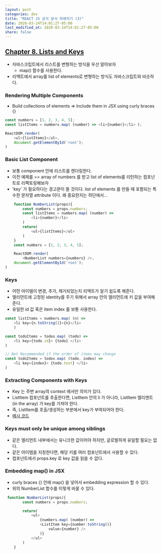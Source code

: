 ```yaml
---
layout: post
categories: dev
title: "REACT JS 공식 문서 파헤치기 (3)"
date: 2020-03-24T14:01:27-05:00
last_modified_at: 2020-03-24T14:01:27-05:00
share: false
---
```


## [Chapter 8. Lists and Keys](https://reactjs.org/docs/lists-and-keys.html)

- 자바스크립트에서 리스트를 변형하는 방식을 우선 알아보자
    - map() 함수를 사용한다. 
- 리액트에서 array를 list of elements로 변형하는 방식도 자바스크립트와 비슷하다.

### Rendering Multiple Components

- Build collections of elements => Include them in JSX using curly braces {}

```js
const numbers = [1, 2, 3, 4, 5];
const listItems = numbers.map( (number) => <li>{number}</li> );

ReactDOM.render(
    <ul>{listItems}</ul>,
    document.getElementById('root');
)
```

### Basic List Component

- 보통 component 안에 리스트를 렌더링한다.
- 이전 예제를 => array of numbers 를 받고 list of elements를 리턴하는 컴포넌트로 리팩토링해보자
- 'key' 가 필요하다는 경고문이 뜰 것이다. list of elements 를 만들 때 포함되는 특수한 문자열 attribute 이다. 왜 중요한지는 하단에서...

```js
    function NumberList(props){
        const numbers = props.numbers;
        const listItems = numbers.map( (number) =>
            <li>{number}</li>
        ) 
        return(
            <ul>{listItems}</ul>
        )
    }
    const numbers = [1, 2, 3, 4, 5];

    ReactDOM.render(
        <NumberList numbers={numbers} />,
    document.getElementById('root');
)
```


### Keys

- 어떤 아이템이 변경, 추가, 제거되었는지 리액트가 알기 쉽도록 해준다. 
- 엘리먼트에 고정된 identity를 주기 위해서 array 안의 엘리먼트에 키 값을 부여해준다.
- 유일한 id 값 혹은 item index 를 보통 사용한다.

```js
const listItems = numbers.map( (n) => 
    <li key={n.toString()}>{n}</li>
    )

const todoItems = todos.map( (todo) => 
    <li key={todo.id}> {todo} </li>
)

// Not Recommended if the order of items may change
const todoItems = todos.map( (todo, index) => 
    <li key={index}> {todo.text} </li>
)
```

### Extracting Components with Keys

- Key 는 주변 array의 context 에서만 의미가 있다.
- ListItem 컴포넌트를 추출한다면, ListItem 안의 li 가 아니라, ListItem 엘리멘트 (in the array) 가 key를 가져야 한다.
- 즉, ListItem를 호출/생성하는 부분에서 key가 부여되어야 한다.
- [예시 코드](https://codepen.io/gaearon/pen/ZXeOGM?editors=0010)

### Keys must only be unique among siblings

- 같은 엘리먼트 내부에서는 유니크한 값이어야 하지만, 글로벌하게 유일할 필요는 없다.
- 같은 아이템을 지칭한다면, 해당 키를 여러 컴포넌트에서 사용할 수 있다.
- 컴포넌트에서 props.key 로 key 값을 읽을 수 없다.

### Embedding map() in JSX

- curly braces {} 안에 map() 을 넣어서 embedding expression 할 수 있다.
- 위의 NumberList 함수를 이렇게 바꿀 수 있다.

```js
 function NumberList(props){
        const numbers = props.numbers;

        return(
            <ul>
                {numbers.map( (number) =>
                <ListItem key={number.toString()}
                    value={number} />
                )}
            </ul>
        )
    }
```